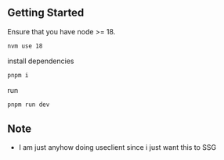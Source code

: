 ## Getting Started

Ensure that you have node >= 18.

```bash
nvm use 18
```

install dependencies

```bash
pnpm i
```

run

```bash
pnpm run dev
```

## Note

- I am just anyhow doing useclient since i just want this to SSG
